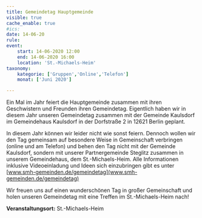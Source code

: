 ```yaml
---
title: Gemeindetag Hauptgemeinde
visible: true
cache_enable: true
#ics: 
date: 14-06-20
rule: 
event:
	start: 14-06-2020 12:00
	end: 14-06-2020 16:00
	location: 'St.-Michaels-Heim'
taxonomy:
	kategorie: ['Gruppen','Online','Telefon']
	monat: ['Juni 2020']

---
```

Ein Mal im Jahr feiert die Hauptgemeinde zusammen mit ihren Geschwistern und Freunden ihren Gemeindetag. Eigentlich haben wir in diesem Jahr unseren Gemeindetag zusammen mit der Gemeinde Kaulsdorf im Gemeindehaus Kaulsdorf in der Dorfstraße 2 in 12621 Berlin geplant.

In diesem Jahr können wir leider nicht wie sonst feiern. Dennoch wollen wir den Tag gemeinsam auf besondere Weise in Gemeinschaft verbringen (online und am Telefon) und behen den Tag nicht mit der Gemeinde Kaulsdorf, sondern mit unserer Partnergemeinde Steglitz zusammen in unserem Gemeindehaus, dem St.-Michaels-Heim. Alle Informationen inklusive Videoeinladung und Ideen sich einzubringen gibt es unter [www.smh-gemeinden.de/gemeindetag](www.smh-gemeinden.de/gemeindetag)

Wir freuen uns auf einen wunderschönen Tag in großer Gemeinschaft und holen unseren Gemeindetag mit eine Treffen im St.-Michaels-Heim nach!



**Veranstaltungsort:** St.-Michaels-Heim

